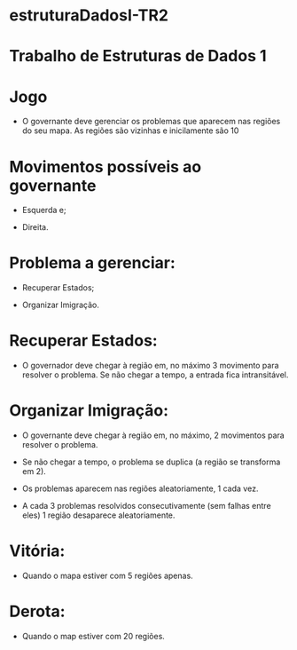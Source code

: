 # estruturaDadosI-TR2
# Trabalho de Estruturas de Dados 1 

# Jogo
- O governante deve gerenciar os problemas que aparecem nas regiões do seu mapa. As regiões são vizinhas e inicilamente são 10
# Movimentos possíveis ao governante
- Esquerda e;

- Direita.
# Problema a gerenciar:
- Recuperar Estados;

- Organizar Imigração.

# Recuperar Estados:
- O governador deve chegar à região em, no máximo 3 movimento para resolver o problema. Se não chegar a tempo, a entrada fica intransitável.

# Organizar Imigração:
- O governante deve chegar à região em, no máximo, 2 movimentos para resolver o problema.

- Se não chegar a tempo, o problema se duplica (a região se transforma em 2).

- Os problemas aparecem nas regiões aleatoriamente, 1 cada vez.

- A cada 3 problemas resolvidos consecutivamente (sem falhas entre eles) 1 região desaparece aleatoriamente.

# Vitória:
- Quando o mapa estiver com 5 regiões apenas.

# Derota:
- Quando o map estiver com 20 regiões.

